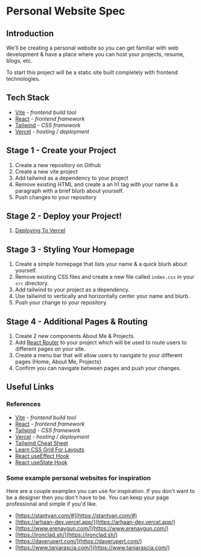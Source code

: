 # Personal Website Spec

## Introduction

We'll be creating a personal website so you can get familiar with web development & have a place where you can host your projects, resume, blogs, etc.

To start this project will be a static site built completely with frontend technologies.

## Tech Stack

- [Vite](https://vite.dev/) *- frontend build tool*
- [React](https://react.dev/) *- frontend framework*
- [Tailwind](https://tailwindcss.com/) *- CSS framework*
- [Vercel](https://vercel.com/) *- hosting / deployment*


## Stage 1 - Create your Project

1. Create a new repository on Github
2. Create a new vite project
3. Add tailwind as a dependency to your project
4. Remove existing HTML and create a an h1 tag with your name & a paragraph with a brief blurb about yourself.
5. Push changes to your repository

## Stage 2 - Deploy your Project!
1. [Deploying To Vercel](https://vercel.com/docs/deployments)

## Stage 3 - Styling Your Homepage

1. Create a simple homepage that lists your name & a quick blurb about yourself.
2. Remove existing CSS files and create a new file called `index.css` in your `src` directory.
3. Add tailwind to your project as a dependency.
4. Use tailwind to vertically and horizontally center your name and blurb.
5. Push your change to your repository.

 
## Stage 4 - Additional Pages & Routing

1. Create 2 new components About Me & Projects.
2. Add [React Router](https://reactrouter.com/start/declarative/installation) to your project which will be used to route users to different pages on your site.
3. Create a menu bar that will allow users to navigate to your different pages (Home, About Me, Projects)
4. Confirm you can navigate between pages and push your changes.

## Useful Links

### References
- [Vite](https://vite.dev/) *- frontend build tool*
- [React](https://react.dev/) *- frontend framework*
- [Tailwind](https://tailwindcss.com/) *- CSS framework*
- [Vercel](https://vercel.com/) *- hosting / deployment*
- [Tailwind Cheat Sheet](https://nerdcave.com/tailwind-cheat-sheet)
- [Learn CSS Grid For Layouts](https://css-tricks.com/snippets/css/complete-guide-grid/)
- [React useEffect Hook](https://react.dev/reference/react/useEffect)
- [React useState Hook](https://react.dev/reference/react/useState)

### Some example personal websites for inspiration
Here are a couple examples you can use for inspiration. If you don't want to be a designer then you don't have to be. You can keep your page professional and simple if you'd like.
- [https://stantyan.com/#](https://stantyan.com/#)
- [https://arhaan-dev.vercel.app/](https://arhaan-dev.vercel.app/)
- [https://www.erenaygun.com/](https://www.erenaygun.com/)
- [https://ironclad.sh/](https://ironclad.sh/) 
- [https://daverupert.com/](https://daverupert.com/)
- [https://www.taniarascia.com/](https://www.taniarascia.com/)
